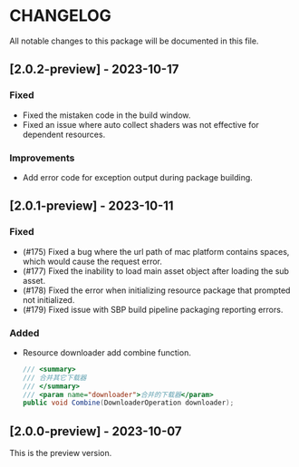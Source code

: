 # CHANGELOG

All notable changes to this package will be documented in this file.

## [2.0.2-preview] - 2023-10-17

### Fixed

- Fixed the mistaken code in the build window.
- Fixed an issue where auto collect shaders was not effective for dependent resources.

### Improvements

- Add error code for exception output during package building.

## [2.0.1-preview] - 2023-10-11

### Fixed

- (#175) Fixed a bug where the url path of mac platform contains spaces, which would cause the request error.
- (#177) Fixed the inability to load main asset object after loading the sub asset.
- (#178) Fixed the error when initializing resource package that prompted not initialized.
- (#179) Fixed issue with SBP build pipeline packaging reporting errors.

### Added

- Resource downloader add combine function.

  ```c#
  /// <summary>
  /// 合并其它下载器
  /// </summary>
  /// <param name="downloader">合并的下载器</param>
  public void Combine(DownloaderOperation downloader);
  ```

## [2.0.0-preview] - 2023-10-07

This is the preview version.
